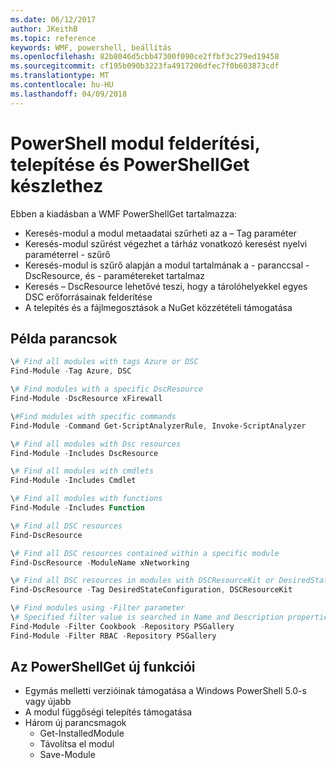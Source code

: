 ```yaml
---
ms.date: 06/12/2017
author: JKeithB
ms.topic: reference
keywords: WMF, powershell, beállítás
ms.openlocfilehash: 82b8046d5cbb47300f090ce2ffbf3c279ed19458
ms.sourcegitcommit: cf195b090b3223fa4917206dfec7f0b603873cdf
ms.translationtype: MT
ms.contentlocale: hu-HU
ms.lasthandoff: 04/09/2018
---
```

# <a name="powershell-module-discovery-install-and-inventory-with-powershellget"></a>PowerShell modul felderítési, telepítése és PowerShellGet készlethez

Ebben a kiadásban a WMF PowerShellGet tartalmazza:
-   Keresés-modul a modul metaadatai szűrheti az a – Tag paraméter
-   Keresés-modul szűrést végezhet a tárház vonatkozó keresést nyelvi paraméterrel - szűrő
-   Keresés-modul is szűrő alapján a modul tartalmának a - paranccsal - DscResource, és - paramétereket tartalmaz
-   Keresés – DscResource lehetővé teszi, hogy a tárolóhelyekkel egyes DSC erőforrásainak felderítése
-   A telepítés és a fájlmegosztások a NuGet közzétételi támogatása

## <a name="example-commands"></a>Példa parancsok
```powershell
\# Find all modules with tags Azure or DSC
Find-Module -Tag Azure, DSC

\# Find modules with a specific DscResource
Find-Module -DscResource xFirewall

\#Find modules with specific commands
Find-Module -Command Get-ScriptAnalyzerRule, Invoke-ScriptAnalyzer

\# Find all modules with Dsc resources
Find-Module -Includes DscResource

\# Find all modules with cmdlets
Find-Module -Includes Cmdlet

\# Find all modules with functions
Find-Module -Includes Function

\# Find all DSC resources
Find-DscResource

\# Find all DSC resources contained within a specific module
Find-DscResource -ModuleName xNetworking

\# Find all DSC resources in modules with DSCResourceKit or DesiredStateConfiguration
Find-DscResource -Tag DesiredStateConfiguration, DSCResourceKit

\# Find modules using -Filter parameter
\# Specified filter value is searched in Name and Description properties
Find-Module -Filter Cookbook -Repository PSGallery
Find-Module -Filter RBAC -Repository PSGallery
```

## <a name="new-features-in-powershellget"></a>Az PowerShellGet új funkciói
-   Egymás melletti verzióinak támogatása a Windows PowerShell 5.0-s vagy újabb
-   A modul függőségi telepítés támogatása
-   Három új parancsmagok
    -   Get-InstalledModule
    -   Távolítsa el modul
    -   Save-Module